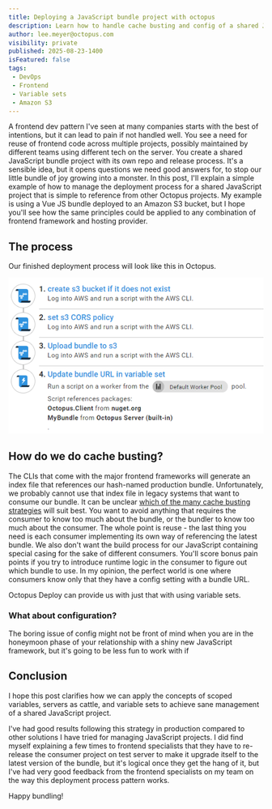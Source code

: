 ```yaml
---
title: Deploying a JavaScript bundle project with octopus
description: Learn how to handle cache busting and config of a shared JavaScript bundle and make it easy to reference in other Octopus projects.
author: lee.meyer@octopus.com
visibility: private
published: 2025-08-23-1400
isFeatured: false
tags:
 - DevOps
 - Frontend
 - Variable sets
 - Amazon S3
---
```


A frontend dev pattern I've seen at many companies starts with the best of intentions, but it can lead to pain if not handled well. You see a need for reuse of frontend code across multiple projects, possibly maintained by different teams using different tech on the server. You create a shared JavaScript bundle project with its own repo and release process. It's a sensible idea, but it opens questions we need good answers for, to stop our little bundle of joy growing into a monster. In this post, I'll explain a simple example of how to manage the deployment process for a shared JavaScript project that is simple to reference from other Octopus projects. My example is using a Vue JS bundle deployed to an Amazon S3 bucket, but I hope you'll see how the same principles could be applied to any combination of frontend framework and hosting provider. 

## The process

Our finished deployment process will look like this in Octopus.

![deployment process](aws%20bundle%20process.png)


## How do we do cache busting?
The CLIs that come with the major frontend frameworks will generate an index file that references our hash-named production bundle. Unfortunately, we probably cannot use that index file in legacy systems that want to consume our bundle. It can be unclear [which of the many cache busting strategies](https://css-tricks.com/strategies-for-cache-busting-css/) will suit best. You want to avoid anything that requires the consumer to know too much about the bundle, or the bundler to know too much about the consumer. The whole point is reuse - the last thing you need is each consumer implementing its own way of referencing the latest bundle. We also don't want the build process for our JavaScript containing special casing for the sake of different consumers. You'll score bonus pain points if you try to introduce runtime logic in the consumer to figure out which bundle to use. In my opinion, the perfect world is one where consumers know only that they have a config setting with a bundle URL.

Octopus Deploy can provide us with just that with using variable sets.

### What about configuration?
The boring issue of config might not be front of mind when you are in the honeymoon phase of your relationship with a shiny new JavaScript framework, but it's going to be less fun to work with if  

## Conclusion
I hope this post clarifies how we can apply the concepts of scoped variables, servers as cattle, and variable sets to achieve sane management of a shared JavaScript project. 

I've had good results following this strategy in production compared to other solutions I have tried for managing JavaScript projects. I did find myself explaining a few times to frontend specialists that they have to re-release the consumer project on test server to make it upgrade itself to the latest version of the bundle, but it's logical once they get the hang of it, but I've had very good feedback from the frontend specialists on my team on the way this deployment process pattern works.

Happy bundling!
